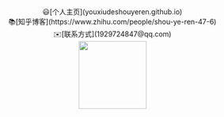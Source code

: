 <div align="center">😃[个人主页](youxiudeshouyeren.github.io)  </div>
<div align="center">📚[知乎博客](https://www.zhihu.com/people/shou-ye-ren-47-6) </div>
<div align="center">✉️[联系方式](1929724847@qq.com)</div>
<div align="center"> <img height="137px" src="https://github-readme-stats.vercel.app/api?username=youxiudeshouyeren&hide_title=true&hide_border=true&show_icons=trueline_height=21&text_color=000&icon_color=000&bg_color=0,ea6161,ffc64d,fffc4d,52fa5a&theme=graywhite" /> </div>

